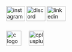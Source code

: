 <div align="left">
  <a href="https://www.instagram.com/javild_/?theme=dark" target="_blank">
    <img src="https://raw.githubusercontent.com/maurodesouza/profile-readme-generator/master/src/assets/icons/social/instagram/default.svg" width="50" height="40" alt="instagram logo"  /></a>
  <a href="https://discordapp.com/users/562175131766489118" target="_blank">
    <img src="https://raw.githubusercontent.com/maurodesouza/profile-readme-generator/master/src/assets/icons/social/discord/default.svg" width="50" height="40" alt="discord logo"  /></a>
  <a href="https://www.linkedin.com/in/javier-alejandro-ledesma-valdivia-b10629313/" target="_blank"/>
    <img src="https://raw.githubusercontent.com/maurodesouza/profile-readme-generator/master/src/assets/icons/social/linkedin/default.svg" width="50" height="40" alt="linkedin logo"  /></a>
</div>

 ###
<div align="left">
  <img src="https://cdn.jsdelivr.net/gh/devicons/devicon/icons/c/c-original.svg" height="40" alt="c logo"/>
  <img width="12" />
  <img src="https://cdn.jsdelivr.net/gh/devicons/devicon/icons/cplusplus/cplusplus-original.svg" height="40" alt="cplusplus logo"/>
  <img width="12" />
</div>

###
